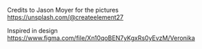 Credits to Jason Moyer for the pictures
https://unsplash.com/@createelement27

Inspired in design
https://www.figma.com/file/Xn10qoBEN7yKgxRs0yEvzM/Veronika
